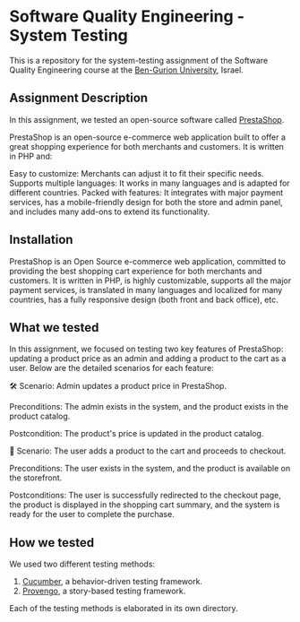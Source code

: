 # Software Quality Engineering - System Testing
This is a repository for the system-testing assignment of the Software Quality Engineering course at the [Ben-Gurion University](https://in.bgu.ac.il/), Israel.

## Assignment Description
In this assignment, we tested an open-source software called [PrestaShop](https://demo.prestashop.com/#/en/front).

PrestaShop is an open-source e-commerce web application built to offer a great shopping experience for both merchants and customers. It is written in PHP and:

Easy to customize: Merchants can adjust it to fit their specific needs.
Supports multiple languages: It works in many languages and is adapted for different countries.
Packed with features: It integrates with major payment services, has a mobile-friendly design for both the store and admin panel, and includes many add-ons to extend its functionality.

## Installation
PrestaShop is an Open Source e-commerce web application, committed to providing the best shopping cart experience for both merchants and customers. It is written in PHP, is highly customizable, supports all the major payment services, is translated in many languages and localized for many countries, has a fully responsive design (both front and back office), etc.

## What we tested
In this assignment, we focused on testing two key features of PrestaShop: updating a product price as an admin and adding a product to the cart as a user. Below are the detailed scenarios for each feature:

🛠 Scenario: Admin updates a product price in PrestaShop.

Preconditions: The admin exists in the system, and the product exists in the product catalog. 

Postcondition: The product's price is updated in the product catalog.

🛒 Scenario: The user adds a product to the cart and proceeds to checkout.

Preconditions: The user exists in the system, and the product is available on the storefront.

Postconditions: The user is successfully redirected to the checkout page, the product is displayed in the shopping cart summary, and the system is ready for the user to complete the purchase.


## How we tested
We used two different testing methods:
1. [Cucumber](https://cucumber.io/), a behavior-driven testing framework.
2. [Provengo](https://provengo.tech/), a story-based testing framework.

Each of the testing methods is elaborated in its own directory. 


